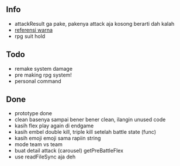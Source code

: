 ## Info
- attackResult ga pake, pakenya attack aja kosong berarti dah kalah
- [referensi warna](https://logobly.com/blog/color-combinations/)
- rpg suit hold

## Todo
- remake system damage
- pre making rpg system!
- personal command

## Done
- prototype done
- clean basenya sampai bener bener clean, ilangin unused code
- kasih flex play again di endgame
- kasih embel double kill, triple kill setelah battle state (func)
- kasih emoji emoji sama rapiin string
- mode team vs team
- buat detail attack (carousel) getPreBattleFlex
- use readFileSync aja deh
